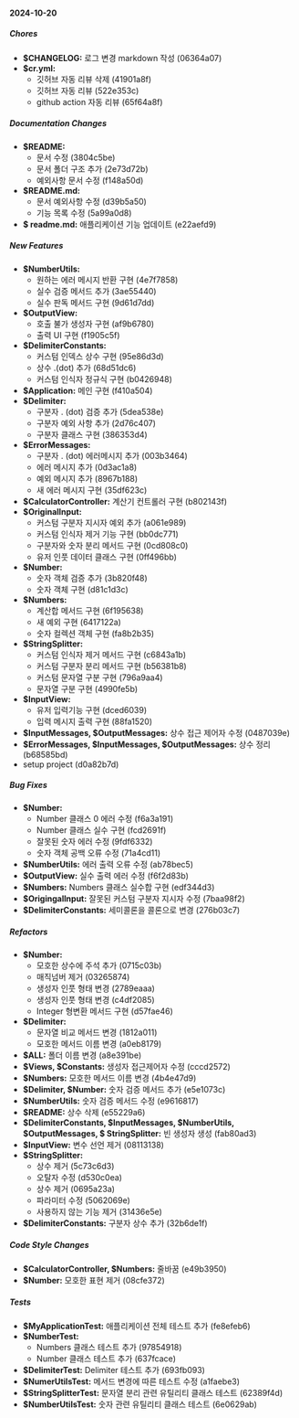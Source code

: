 #### 2024-10-20

##### Chores

* **$CHANGELOG:**  로그 변경 markdown 작성 (06364a07)
* **$cr.yml:**
    * 깃허브 자동 리뷰 삭제 (41901a8f)
    * 깃허브 자동 리뷰 (522e353c)
    * github action 자동 리뷰 (65f64a8f)

##### Documentation Changes

* **$README:**
    * 문서 수정 (3804c5be)
    * 문서 폴더 구조 추가 (2e73d72b)
    * 예외사항 문서 수정 (f148a50d)
* **$README.md:**
    * 문서 예외사항 수정 (d39b5a50)
    * 기능 목록 수정 (5a99a0d8)
* **$ readme.md:**  애플리케이션 기능 업데이트 (e22aefd9)

##### New Features

* **$NumberUtils:**
    * 원하는 에러 메시지 반환 구현 (4e7f7858)
    * 실수 검증 메서드 추가 (3ae55440)
    * 실수 판독 메서드 구현 (9d61d7dd)
* **$OutputView:**
    * 호출 불가 생성자 구현 (af9b6780)
    * 출력 UI 구현 (f1905c5f)
* **$DelimiterConstants:**
    * 커스텀 인덱스 상수 구현 (95e86d3d)
    * 상수 .(dot) 추가 (68d51dc6)
    * 커스텀 인식자 정규식 구현 (b0426948)
* **$Application:**  메인 구현 (f410a504)
* **$Delimiter:**
    * 구분자 . (dot) 검증 추가 (5dea538e)
    * 구분자 예외 사항 추가 (2d76c407)
    * 구분자 클래스 구현 (386353d4)
* **$ErrorMessages:**
    * 구분자 . (dot) 에러메시지 추가 (003b3464)
    * 에러 메시지 추가 (0d3ac1a8)
    * 예외 메시지 추가 (8967b188)
    * 새 에러 메시지 구현 (35df623c)
* **$CalculatorController:**  계산기 컨트롤러 구현 (b802143f)
* **$OriginalInput:**
    * 커스텀 구분자 지시자 예외 추가 (a061e989)
    * 커스텀 인식자 제거 기능 구현 (bb0dc771)
    * 구분자와 숫자 분리 메서드 구현 (0cd808c0)
    * 유저 인풋 데이터 클래스 구현 (0ff496bb)
* **$Number:**
    * 숫자 객체 검증 추가 (3b820f48)
    * 숫자 객체 구현 (d81c1d3c)
* **$Numbers:**
    * 계산합 메서드 구현 (6f195638)
    * 새 예외 구현 (6417122a)
    * 숫자 컬렉션 객체 구현 (fa8b2b35)
* **$StringSplitter:**
    * 커스텀 인식자 제거 메서드 구현 (c6843a1b)
    * 커스텀 구분자 분리 메서드 구현 (b56381b8)
    * 커스텀 문자열 구분 구현 (796a9aa4)
    * 문자열 구분 구현 (4990fe5b)
* **$InputView:**
    * 유저 입력기능 구현 (dced6039)
    * 입력 메시지 출력 구현 (88fa1520)
* **$InputMessages, $OutputMessages:**  상수 접근 제어자 수정 (0487039e)
* **$ErrorMessages, $InputMessages, $OutputMessages:**  상수 정리 (b68585bd)
* setup project (d0a82b7d)

##### Bug Fixes

* **$Number:**
    * Number 클래스 0 에러 수정 (f6a3a191)
    * Number 클래스 실수 구현 (fcd2691f)
    * 잘못된 숫자 에러 수정 (9fdf6332)
    * 숫자 객체 공백 오류 수정 (71a4cd11)
* **$NumberUtils:**  에러 출력 오류 수정 (ab78bec5)
* **$OutputView:**  실수 출력 에러 수정 (f6f2d83b)
* **$Numbers:**  Numbers 클래스 실수합 구현 (edf344d3)
* **$OrigingalInput:**  잘못된 커스텀 구분자 지시자 수정 (7baa98f2)
* **$DelimiterConstants:**  세미콜론을 콜론으로 변경 (276b03c7)

##### Refactors

* **$Number:**
    * 모호한 상수에 주석 추가 (0715c03b)
    * 매직넘버 제거 (03265874)
    * 생성자 인풋 형태 변경 (2789eaaa)
    * 생성자 인풋 형태 변경 (c4df2085)
    * Integer 형변환 메서드 구현 (d57fae46)
* **$Delimiter:**
    * 문자열 비교 메서드 변경 (1812a011)
    * 모호한 메서드 이름 변경 (a0eb8179)
* **$ALL:**  폴더 이름 변경 (a8e391be)
* **$Views, $Constants:**  생성자 접근제어자 수정 (cccd2572)
* **$Numbers:**  모호한 메서드 이름 변경 (4b4e47d9)
* **$Delimiter, $Number:**  숫자 검증 메서드 추가 (e5e1073c)
* **$NumberUtils:**  숫자 검증 메서드 수정 (e9616817)
* **$README:**  상수 삭제 (e55229a6)
* **$DelimiterConstants, $InputMessages, $NumberUtils, $OutputMessages, $ StringSplitter:**  빈 생성자 생성 (fab80ad3)
* **$InputView:**  변수 선언 제거 (08113138)
* **$StringSplitter:**
    * 상수 제거 (5c73c6d3)
    * 오탈자 수정 (d530c0ea)
    * 상수 제거 (0695a23a)
    * 파라미터 수정 (5062069e)
    * 사용하지 않는 기능 제거 (31436e5e)
* **$DelimiterConstants:**  구분자 상수 추가 (32b6de1f)

##### Code Style Changes

* **$CalculatorController, $Numbers:**  줄바꿈 (e49b3950)
* **$Number:**  모호한 표현 제거 (08cfe372)

##### Tests

* **$MyApplicationTest:**  애플리케이션 전체 테스트 추가 (fe8efeb6)
* **$NumberTest:**
    * Numbers 클래스 테스트 추가 (97854918)
    * Number 클래스 테스트 추가 (637fcace)
* **$DelimiterTest:**  Delimiter 테스트 추가 (693fb093)
* **$NumerUtilsTest:**  메서드 변경에 따른 테스트 수정 (a1faebe3)
* **$StringSplitterTest:**  문자열 분리 관련 유틸리티 클래스 테스트 (62389f4d)
* **$NumberUtilsTest:**  숫자 관련 유틸리티 클래스 테스트 (6e0629ab)

